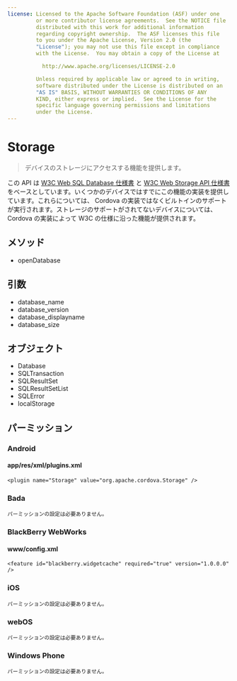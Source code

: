 ```yaml
---
license: Licensed to the Apache Software Foundation (ASF) under one
         or more contributor license agreements.  See the NOTICE file
         distributed with this work for additional information
         regarding copyright ownership.  The ASF licenses this file
         to you under the Apache License, Version 2.0 (the
         "License"); you may not use this file except in compliance
         with the License.  You may obtain a copy of the License at

           http://www.apache.org/licenses/LICENSE-2.0

         Unless required by applicable law or agreed to in writing,
         software distributed under the License is distributed on an
         "AS IS" BASIS, WITHOUT WARRANTIES OR CONDITIONS OF ANY
         KIND, either express or implied.  See the License for the
         specific language governing permissions and limitations
         under the License.
---
```


Storage
==========

> デバイスのストレージにアクセスする機能を提供します。

この API は [W3C Web SQL Database 仕様書](http://dev.w3.org/html5/webdatabase/) と [W3C Web Storage API 仕様書](http://dev.w3.org/html5/webstorage/) をベースとしています。いくつかのデバイスではすでにこの機能の実装を提供しています。これらについては、 Cordova の実装ではなくビルトインのサポートが実行されます。ストレージのサポートがされてないデバイスについては、 Cordova の実装によって W3C の仕様に沿った機能が提供されます。

メソッド
-------

- openDatabase

引数
---------

- database_name
- database_version
- database_displayname
- database_size

オブジェクト
-------

- Database
- SQLTransaction
- SQLResultSet
- SQLResultSetList
- SQLError
- localStorage

パーミッション
-----------

### Android

#### app/res/xml/plugins.xml

    <plugin name="Storage" value="org.apache.cordova.Storage" />

### Bada

    パーミッションの設定は必要ありません。

### BlackBerry WebWorks

#### www/config.xml

    <feature id="blackberry.widgetcache" required="true" version="1.0.0.0" />

### iOS

    パーミッションの設定は必要ありません。

### webOS

    パーミッションの設定は必要ありません。

### Windows Phone

    パーミッションの設定は必要ありません。
